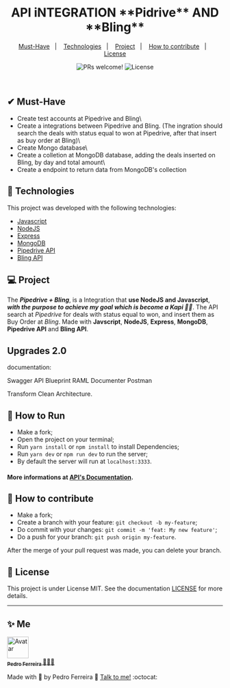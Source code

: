 <p align="center">
	<h1 align="center">API iNTEGRATION **Pidrive** AND **Bling** </h1>
</p>

<p align="center">
  <a href="#-Must-Have">Must-Have</a>&nbsp;&nbsp;&nbsp;|&nbsp;&nbsp;&nbsp;
  <a href="#-Technologies">Technologies</a>&nbsp;&nbsp;&nbsp;|&nbsp;&nbsp;&nbsp;
  <a href="#-Project">Project</a>&nbsp;&nbsp;&nbsp;|&nbsp;&nbsp;&nbsp;
  <a href="#-How-to-contribute">How to contribute</a>&nbsp;&nbsp;&nbsp;|&nbsp;&nbsp;&nbsp;
  <a href="#memo-license">License</a>
</p>

<p align="center">
 <img src="https://img.shields.io/static/v1?label=PRs&message=welcome&color=7159c1&labelColor=000000" alt="PRs welcome!" />

  <img alt="License" src="https://img.shields.io/static/v1?label=license&message=MIT&color=7159c1&labelColor=000000">
</p>

<br>

## ✔ Must-Have

* Create test accounts at Pipedrive and Bling\
* Create a integrations between Pipedrive and Bling. (The ingration should search the deals with status equal to won at Pipedrive, after that insert as buy order at Bling)\
* Create Mongo database\
* Create a colletion at MongoDB database, adding the deals inserted on Bling, by day and total amount\
* Create a endpoint to return data from MongoDB's collection

## 🚀 Technologies

This project was developed with the following technologies:

- [Javascript](https://developer.mozilla.org/en-US/docs/Web/JavaScript)
- [NodeJS](https://nodejs.org/)
- [Express](https://expressjs.com/)
- [MongoDB](https://www.mongodb.com/)
- [Pipedrive API](https://developers.pipedrive.com/docs/api/v1/)
- [Bling API](https://ajuda.bling.com.br/hc/pt-br/categories/360002186394-API-para-Desenvolvedores)

## 💻 Project

The **_Pipedrive + Bling_**, is a Integration that **use NodeJS and Javascript**, **_with the purpose to achieve my goal which is become a Kapi :bear::green_heart:_**. The API search at _Pipedrive_ for deals with status equal to won, and insert them as Buy Order at _Bling_. Made with **Javscript**, **NodeJS**, **Express**, **MongoDB**, **Pipedrive API** and **Bling API**.

## Upgrades 2.0

documentation:

Swagger
API Blueprint
RAML
Documenter Postman

Transform Clean Architecture.

## 🏃 How to Run

- Make a fork;
- Open the project on your terminal;
- Run `yarn install` or `npm install` to install Dependencies;
- Run `yarn dev` or `npm run dev` to run the server;
- By default the server will run at `localhost:3333`.

#### More informations at [API's Documentation](https://documenter.getpostman.com/view/11958037/TVYKZvnE).

## 🤔 How to contribute

- Make a fork;
- Create a branch with your feature: `git checkout -b my-feature`;
- Do commit with your changes: `git commit -m 'feat: My new feature'`;
- Do a push for your branch: `git push origin my-feature`.

After the merge of your pull request was made, you can delete your branch.

## :memo: License

This project is under License MIT. See the documentation [LICENSE](LICENSE) for more details.

---

## ✨ Me

<a href="https:https://github.com/PF-Henrique/">
  <img src="https://avatars1.githubusercontent.com/u/48561196?s=460&u=5b39cdc8c6d447868ca0caac900f1ee7a1793962&v=4" width= "50px;" height= "50px;" alt="Avatar"/>
  <br />
 <sub>
  <b>
    Pedro Ferreira
  </b>
</sub>
</a> 
<a href="<a href="https:https://github.com/PF-Henrique/" title="proffy">🚀👩‍🚀</a>
<br />

Made with 💙 by Pedro Ferreira 👋 [Talk to me!](https://www.linkedin.com/in/pedro-ferreira-148503b8/) :octocat:
